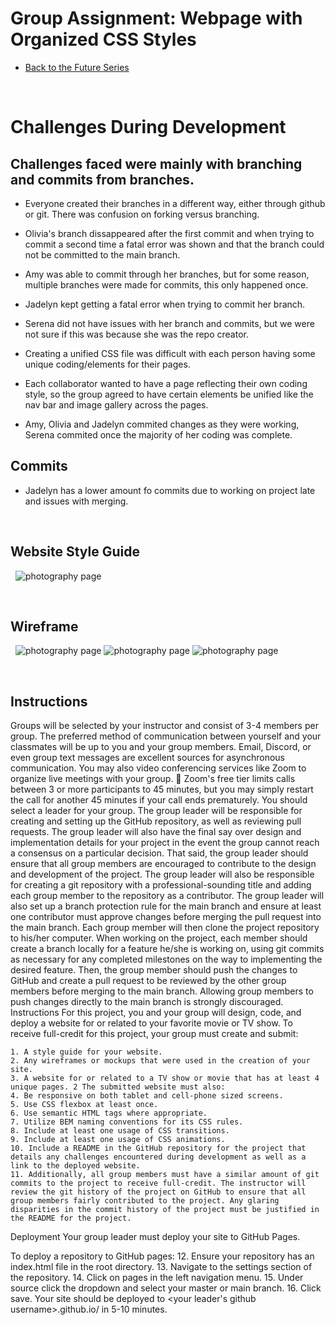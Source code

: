 # Group Assignment: Webpage with Organized CSS Styles

* [Back to the Future Series](https://renabmew.github.io/BacktotheFuture/index.html)

&nbsp;

# Challenges During Development

## Challenges faced were mainly with branching and commits from branches.

- Everyone created their branches in a different way, either through github or git. There was confusion on forking versus branching.

- Olivia's branch dissappeared after the first commit and when trying to commit a second time a fatal error was shown and that the branch could not be committed to the main branch.

- Amy was able to commit through her branches, but for some reason, multiple branches were made for commits, this only happened once.

- Jadelyn kept getting a fatal error when trying to commit her branch.

- Serena did not have issues with her branch and commits, but we were not sure if this was because she was the repo creator.

- Creating a unified CSS file was difficult with each person having some unique coding/elements for their pages.

- Each collaborator wanted to have a page reflecting their own coding style, so the group agreed to have certain elements be unified like the nav bar and image gallery across the pages.

- Amy, Olivia and Jadelyn commited changes as they were working, Serena commited once the majority of her coding was complete.

## Commits

- Jadelyn has a lower amount fo commits due to working on project late and issues with merging.

&nbsp;

## Website Style Guide

&nbsp;
![photography page](photos/styleguide.png)

&nbsp;

## Wireframe

&nbsp;
![photography page](photos/Mobile.jpg)
![photography page](photos/Tablet.jpg)
![photography page](photos/Laptop.jpg)

&nbsp;

## Instructions

Groups will be selected by your instructor and consist of 3-4 members per group. The preferred method of communication between yourself and your classmates will be up to you and your group members. Email, Discord, or even group text messages are excellent sources for asynchronous communication. You may also video conferencing services like Zoom to organize live meetings with your group.  Zoom's free tier limits calls between 3 or more participants to 45 minutes, but you may simply restart the call for another 45 minutes if your call ends prematurely. You should select a leader for your group. The group leader will be responsible for creating and setting up the GitHub repository, as well as reviewing pull requests. The group leader will also have the final say over design and implementation details for your project in the event the group cannot reach a consensus on a particular decision. That said, the group leader should ensure that all group members are encouraged to contribute to the design and development of the project. The group leader will also be responsible for creating a git repository with a professional-sounding title and adding each group member to the repository as a contributor. The group leader will also set up a branch protection rule for the main branch and ensure at least one contributor must approve changes before merging the pull request into the main branch. Each group member will then clone the project repository to his/her computer. When working on the project, each member should create a branch locally for a feature he/she is working on, using git commits as necessary for any completed milestones on the way to implementing the desired feature. Then, the group member should push the changes to GitHub and create a pull request to be reviewed by the other group members before merging to the main branch. Allowing group members to push changes directly to the main branch is strongly discouraged. Instructions For this project, you and your group will design, code, and deploy a website for or related to your favorite movie or TV show. To receive full-credit for this project, your group must create and submit:

    1. A style guide for your website.
    2. Any wireframes or mockups that were used in the creation of your site.
    3. A website for or related to a TV show or movie that has at least 4 unique pages. 2 The submitted website must also:
    4. Be responsive on both tablet and cell-phone sized screens.
    5. Use CSS flexbox at least once.
    6. Use semantic HTML tags where appropriate.
    7. Utilize BEM naming conventions for its CSS rules.
    8. Include at least one usage of CSS transitions.
    9. Include at least one usage of CSS animations.
    10. Include a README in the GitHub repository for the project that details any challenges encountered during development as well as a link to the deployed website.
    11. Additionally, all group members must have a similar amount of git commits to the project to receive full-credit. The instructor will review the git history of the project on GitHub to ensure that all group members fairly contributed to the project. Any glaring disparities in the commit history of the project must be justified in the README for the project.

Deployment
Your group leader must deploy your site to GitHub Pages.

To deploy a repository to GitHub pages: 12. Ensure your repository has an index.html file in the root directory. 13. Navigate to the settings section of the repository. 14. Click on pages in the left navigation menu. 15. Under source click the dropdown and select your master or main branch. 16. Click save. Your site should be deployed to <your leader's github username>.github.io/ in 5-10 minutes.
